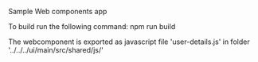 Sample Web components app

To build run the following command:
npm run build

The webcomponent is exported as javascript file 'user-details.js' in folder '../../../ui/main/src/shared/js/'
